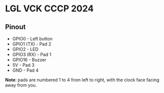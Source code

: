 # LGL VCK CCCP 2024

## Pinout
* GPIO0 - Left button
* GPIO1 (TX) - Pad 2
* GPIO2 - LED
* GPIO3 (RX) - Pad 1
* GPIO16 - Buzzer
* 5V - Pad 3
* GND - Pad 4

**Note**: pads are numbered 1 to 4 from left to right, with the clock face facing away from you.
